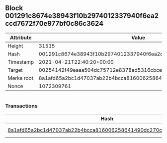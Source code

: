 ## Block 001291c8674e38943f10b2974012337940f6ea2ccd7672f70e977bf0c86c3624

Attribute | Value
--- | ---
Height | 31515
Hash | 001291c8674e38943f10b2974012337940f6ea2ccd7672f70e977bf0c86c3624
Timestamp | 2021-04-21T22:40:20+00:00
Target | 00254142f49eaaa504dc75712e8378ad5316cbcead634704b3734b6271167cc4
Merke root | 8a1afd65a2bc1d47037ab22b4bcca816006258641490dc270c22358bb4dd3224
Nonce | 1072309761

```

```

### Transactions

Hash | Amount
--- | ---
[8a1afd65a2bc1d47037ab22b4bcca816006258641490dc270c22358bb4dd3224](8a1afd65a2bc1d47037ab22b4bcca816006258641490dc270c22358bb4dd3224.md) | 10.00000000 SKEPTI 
